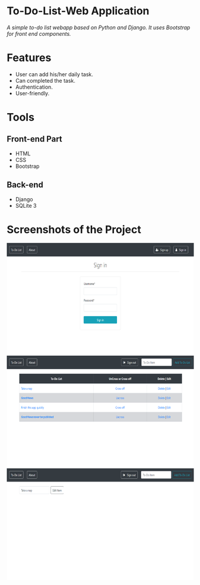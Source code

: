 # To-Do-List-Web Application
*A simple to-do list webapp based on Python and Django. It uses Bootstrap for front end components.*

# Features
* User can add his/her daily task.
* Can completed the task.
* Authentication.
* User-friendly.

# Tools
## Front-end Part
* HTML
* CSS
* Bootstrap
## Back-end
* Django
* SQLite 3

# Screenshots of the Project
<p align="center">
  <img width="660" height="300" src="todo_list/static/images/a.png">
  <img width="660" height="300" src="todo_list/static/images/b.png">
  <img width="660" height="300" src="todo_list/static/images/c.png">




